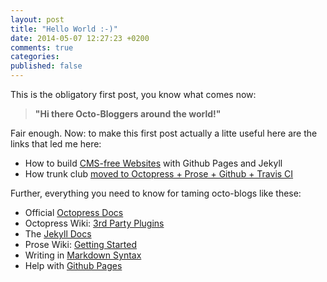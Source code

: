 ```yaml
---
layout: post
title: "Hello World :-)"
date: 2014-05-07 12:27:23 +0200
comments: true
categories: 
published: false
---
```


This is the obligatory first post, you know what comes now: 

> **"Hi there Octo-Bloggers around the world!"**


Fair enough. Now: to make this first post actually a litte useful here are the links that led me here:

* How to build [CMS-free Websites](http://developmentseed.org/blog/2012/07/27/build-cms-free-websites/) with Github Pages and Jekyll
* How trunk club [moved to Octopress + Prose + Github + Travis CI](http://techblog.trunkclub.com/moving-from-tumblr-to-octopress/)

Further, everything you need to know for taming octo-blogs like these:

* Official [Octopress Docs](http://octopress.org/docs/)
* Octopress Wiki: [3rd Party Plugins](https://github.com/imathis/octopress/wiki/3rd-party-plugins)
* The [Jekyll Docs](http://jekyllrb.com/docs/home/)
* Prose Wiki: [Getting Started](https://github.com/prose/prose/wiki/Getting-Started)
* Writing in [Markdown Syntax](http://daringfireball.net/projects/markdown/syntax)
* Help with [Github Pages](https://help.github.com/categories/20/articles)
